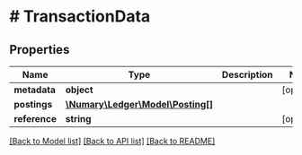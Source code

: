 # # TransactionData

## Properties

Name | Type | Description | Notes
------------ | ------------- | ------------- | -------------
**metadata** | **object** |  | [optional]
**postings** | [**\Numary\Ledger\Model\Posting[]**](Posting.md) |  |
**reference** | **string** |  | [optional]

[[Back to Model list]](../../README.md#models) [[Back to API list]](../../README.md#endpoints) [[Back to README]](../../README.md)
